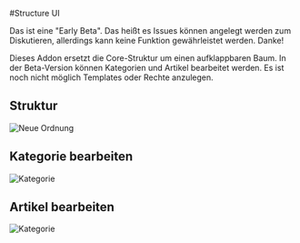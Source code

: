 #Structure UI

Das ist eine "Early Beta". Das heißt es Issues können angelegt werden zum Diskutieren, allerdings kann keine Funktion gewährleistet werden. Danke!

Dieses Addon ersetzt die Core-Struktur um einen aufklappbaren Baum. In der Beta-Version können Kategorien und Artikel bearbeitet werden. Es ist noch nicht möglich Templates oder Rechte anzulegen.

## Struktur

![Neue Ordnung](/../assets/new_structure.png?raw=true)

## Kategorie bearbeiten

![Kategorie](/../assets/edit_category.png?raw=true)

## Artikel bearbeiten

![Kategorie](/../assets/edit_article.png?raw=true)